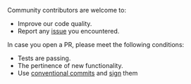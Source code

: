Community contributors are welcome to:
* Improve our code quality.
* Report any [issue](https://github.com/HEI-Club-entraide/hei-tribu-api) you encountered.

In case you open a PR, please meet the following conditions:
* Tests are passing.
* The pertinence of new functionality.
* Use [conventional commits](https://www.conventionalcommits.org/en/v1.0.0/)
  and [sign](https://docs.github.com/en/github/authenticating-to-github/managing-commit-signature-verification/about-commit-signature-verification) them
